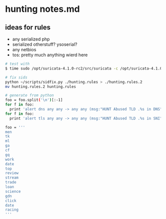 # hunting notes.md

## ideas for rules
- any serialized php
- serialized otherstuff? ysoserial?
- any netbios
- tos: pretty much anything wierd here

``` bash
# test with
$ time sudo /opt/suricata-4.1.0-rc2/src/suricata -c /opt/suricata-4.1.0-rc2/suricata.yaml -l . -S ~/rules/hunting/hunting.rules -k none -r ./merged.pcap && cat fast.log

# fix sids
python ~/scripts/sidfix.py ./hunting.rules > ./hunting.rules.2
mv hunting.rules.2 hunting.rules

# generate from python
foo = foo.split('\n')[:-1]
for f in foo: 
  print 'alert dns any any -> any any (msg:"HUNT Abused TLD .%s in DNS"; flow:established; dns_query; content:".%s"; endswith; threshold: type limit, track by_src, seconds 60, count 1; classtype:bad-unknown; sid:2600134; rev:1;)' % (f,f)
for f in foo:
  print 'alert tls any any -> any any (msg:"HUNT Abused TLD .%s in SNI"; flow:established,to_server; tls_sni; content:".%s"; endswith; classtype:bad-unknown; sid:2600134;)' % (f,f)

foo = '''
men
tk
ml
ga
cf
gq
work
date
top
review
stream
trade
loan
science
gdn
click
date
racing
'''

```